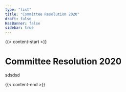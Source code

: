 ```yaml
---
type: "list"
title: "Committee Resolution 2020"
draft: false
HasBanner: false
sidebar: true
---
```


{{< content-start >}}

# Committee Resolution 2020
sdsdsd

{{< content-end >}}